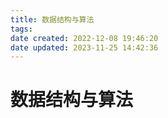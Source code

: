 ```yaml
---
title: 数据结构与算法
tags: 
date created: 2022-12-08 19:46:20
date updated: 2023-11-25 14:42:36
---
```


# 数据结构与算法
